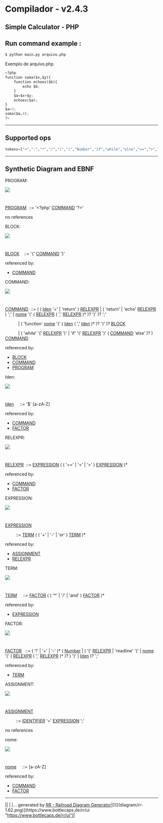 # Compilador - v2.4.3
Simple Calculator - PHP
---
## Run command example : 

```python
$ python main.py arquivo.php
```
Exemplo de arquivo.php
```python
<?php
function soma($x,$y){
    function echoes($b){
        echo $b;
    }
    $a=$x+$y;
    echoes($a);
}
$a=3;
soma($a,4);
?>
```
---
## Supported ops 
```python
tokens=["+","-","*","/","(",")","Number","if","while","else","==",">","<","!","true","false","string","functions"]
```
---
## Synthetic Diagram and EBNF 
PROGRAM:

![](diagram/PROGRAM.png)

`                                `

[PROGRAM](#PROGRAM "PROGRAM")  ::= '\<?php' [COMMAND](#COMMAND "COMMAND") '?\>'

no references

BLOCK:

![](diagram/BLOCK.png)

`                                `

[BLOCK](#BLOCK "BLOCK")    ::= '{' [COMMAND](#COMMAND "COMMAND") '}'

referenced by:

-   [COMMAND](#COMMAND "COMMAND")

COMMAND:

![](diagram/COMMAND.png)

`                                `

[COMMAND](#COMMAND "COMMAND")  ::= ( ( [Iden](#Iden "Iden") '=' | 'return' ) [RELEXPR](#RELEXPR "RELEXPR") | ( 'return' | 'echo' [RELEXPR](#RELEXPR "RELEXPR") ) ';' | [nome](#nome "nome") '(' ( [RELEXPR](#RELEXPR "RELEXPR") ( ',' [RELEXPR](#RELEXPR "RELEXPR") )\* )? ')' )? ';'

           | ( 'function' [nome](#nome "nome") '(' ( [Iden](#Iden "Iden") ( ',' [Iden](#Iden "Iden") )\* )? ')' )? [BLOCK](#BLOCK "BLOCK")

           | ( 'while' '(' [RELEXPR](#RELEXPR "RELEXPR") ')' | 'if' '(' [RELEXPR](#RELEXPR "RELEXPR") ')' ( [COMMAND](#COMMAND "COMMAND") 'else' )? ) [COMMAND](#COMMAND "COMMAND")

referenced by:

-   [BLOCK](#BLOCK "BLOCK")
-   [COMMAND](#COMMAND "COMMAND")
-   [PROGRAM](#PROGRAM "PROGRAM")

Iden:

![](diagram/Iden.png)

`                                `

[Iden](#Iden "Iden")     ::= '\$' [a-zA-Z]

referenced by:

-   [COMMAND](#COMMAND "COMMAND")
-   [FACTOR](#FACTOR "FACTOR")

RELEXPR:

![](diagram/RELEXPR.png)

`                                `

[RELEXPR](#RELEXPR "RELEXPR")  ::= [EXPRESSION](#EXPRESSION "EXPRESSION") ( ( '==' | '\<' | '\>' ) [EXPRESSION](#EXPRESSION "EXPRESSION") )\*

referenced by:

-   [COMMAND](#COMMAND "COMMAND")
-   [FACTOR](#FACTOR "FACTOR")

EXPRESSION:

![](diagram/EXPRESSION.png)

`                                `

[EXPRESSION](#EXPRESSION "EXPRESSION")

         ::= [TERM](#TERM "TERM") ( ( '+' | '-' | 'or' ) [TERM](#TERM "TERM") )\*

referenced by:

-   [ASSIGNMENT](#ASSIGNMENT "ASSIGNMENT")
-   [RELEXPR](#RELEXPR "RELEXPR")

TERM:

![](diagram/TERM.png)

`                                `

[TERM](#TERM "TERM")     ::= [FACTOR](#FACTOR "FACTOR") ( ( '\*' | '/' | 'and' ) [FACTOR](#FACTOR "FACTOR") )\*

referenced by:

-   [EXPRESSION](#EXPRESSION "EXPRESSION")

FACTOR:

![](diagram/FACTOR.png)

`                                `

[FACTOR](#FACTOR "FACTOR")   ::= ( '!' | '+' | '-' )\* ( [Number](#Number "Number") | ( '(' [RELEXPR](#RELEXPR "RELEXPR") | 'readline' '(' | [nome](#nome "nome") '(' ( [RELEXPR](#RELEXPR "RELEXPR") ( ',' [RELEXPR](#RELEXPR "RELEXPR") )\* )? ) ')' | [Iden](#Iden "Iden") )? ';'

referenced by:

-   [TERM](#TERM "TERM")

ASSIGNMENT:

![](diagram/ASSIGNMENT.png)

`                                `

[ASSIGNMENT](#ASSIGNMENT "ASSIGNMENT")

         ::= [IDENTIFIER](#IDENTIFIER "IDENTIFIER") '=' [EXPRESSION](#EXPRESSION "EXPRESSION") ';'

no references

nome:

![](diagram/nome.png)

`                                `

[nome](#nome "nome")     ::= [a-zA-Z]

referenced by:

-   [COMMAND](#COMMAND "COMMAND")
-   [FACTOR](#FACTOR "FACTOR")

* * * * *

||
| |... generated by [RR - Railroad Diagram Generator](https://www.bottlecaps.de/rr/ui "https://www.bottlecaps.de/rr/ui")|[![](diagram/rr-1.62.png)](https://www.bottlecaps.de/rr/ui "https://www.bottlecaps.de/rr/ui")|


